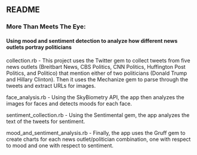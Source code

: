 ## README

### More Than Meets The Eye:
#### Using mood and sentiment detection to analyze how different news outlets portray politicians

collection.rb - This project uses the Twitter gem to collect tweets from five news outlets (Breitbart News, CBS Politics, CNN Politics, Huffington Post Politics, and Politico) that mention either of two politicians (Donald Trump and Hillary Clinton). Then it uses the Mechanize gem to parse through the tweets and extract URLs for images.

face_analysis.rb - Using the SkyBiometry API, the app then analyzes the images for faces and detects moods for each face.

sentiment_collection.rb - Using the Sentimental gem, the app analyzes the text of the tweets for sentiment.

mood_and_sentiment_analysis.rb - Finally, the app uses the Gruff gem to create charts for each news outlet/politician combination, one with respect to mood and one with respect to sentiment.